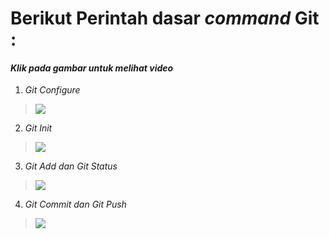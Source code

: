 # Berikut Perintah dasar _command_ Git : 

#### _Klik pada gambar untuk melihat video_
1. _Git Configure_
> [![](http://img.youtube.com/vi/R8G0fhV_Qhg/0.jpg)](http://www.youtube.com/watch?v=R8G0fhV_Qhg "Git Config")

2. _Git Init_
> [![](http://img.youtube.com/vi/CBXSszstMNM/0.jpg)](http://www.youtube.com/watch?v=CBXSszstMNM "Git Init")

3. _Git Add dan Git Status_
> [![](http://img.youtube.com/vi/jNJAncPhyy8/0.jpg)](http://www.youtube.com/watch?v=jNJAncPhyy8 "Git Add dan Git Status")

4. _Git Commit dan Git Push_
> [![](http://img.youtube.com/vi/mBZwKOD3yvo/0.jpg)](http://www.youtube.com/watch?v=mBZwKOD3yvo "Git Commit dan Git Push")
